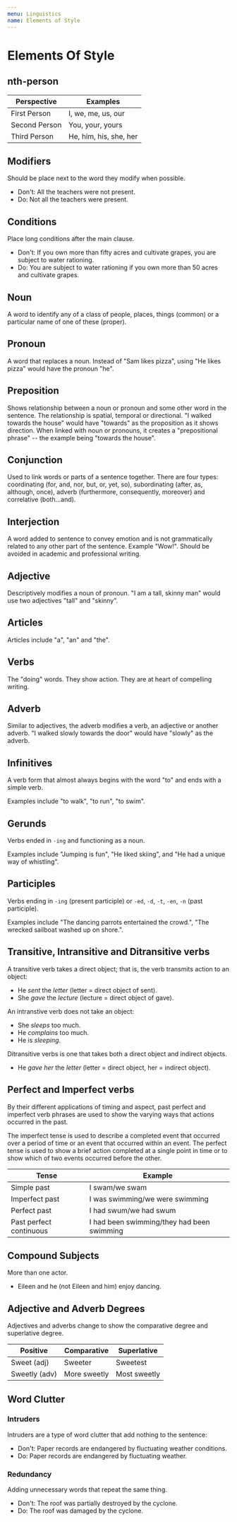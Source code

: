 ```yaml
---
menu: Linguistics
name: Elements of Style
---
```


# Elements Of Style

## nth-person

| Perspective   | Examples               |
| ------------- | ---------------------- |
| First Person  | I, we, me, us, our     |
| Second Person | You, your, yours       |
| Third Person  | He, him, his, she, her |

## Modifiers

Should be place next to the word they modify when possible.

- Don't: All the teachers were not present.
- Do: Not all the teachers were present.

## Conditions

Place long conditions after the main clause.

- Don't: If you own more than fifty acres and cultivate grapes, you are subject to water rationing.
- Do: You are subject to water rationing if you own more than 50 acres and cultivate grapes.

## Noun

A word to identify any of a class of people, places, things (common) or a particular name of one of these (proper).

## Pronoun

A word that replaces a noun. Instead of "Sam likes pizza", using "He likes pizza" would have the pronoun "he".

## Preposition

Shows relationship between a noun or pronoun and some other word in the sentence. The relationship is spatial, temporal or directional. "I walked towards the house" would have "towards" as the proposition as it shows direction. When linked with noun or pronouns, it creates a "prepositional phrase" -- the example being "towards the house".

## Conjunction

Used to link words or parts of a sentence together. There are four types: coordinating (for, and, nor, but, or, yet, so), subordinating (after, as, although, once), adverb (furthermore, consequently, moreover) and correlative (both...and).

## Interjection

A word added to sentence to convey emotion and is not grammatically related to any other part of the sentence. Example "Wow!". Should be avoided in academic and professional writing.

## Adjective

Descriptively modifies a noun of pronoun. "I am a tall, skinny man" would use two adjectives "tall" and "skinny".

## Articles

Articles include "a", "an" and "the".

## Verbs

The "doing" words. They show action. They are at heart of compelling writing.

## Adverb

Similar to adjectives, the adverb modifies a verb, an adjective or another adverb. "I walked slowly towards the door" would have "slowly" as the adverb.

## Infinitives

A verb form that almost always begins with the word "to" and ends with a simple verb.

Examples include "to walk", "to run", "to swim".

## Gerunds

Verbs ended in `-ing` and functioning as a noun.

Examples include "Jumping is fun", "He liked skiing", and "He had a unique way of whistling".

## Participles

Verbs ending in `-ing` (present participle) or `-ed`, `-d`, `-t`, `-en`, `-n` (past participle).

Examples include "The dancing parrots entertained the crowd.", "The wrecked sailboat washed up on shore.".

## Transitive, Intransitive and Ditransitive verbs

A transitive verb takes a direct object; that is, the verb transmits action to an object:

- He _sent_ the _letter_ (letter = direct object of sent).
- She _gave_ the _lecture_ (lecture = direct object of gave).

An intranstive verb does not take an object:

- She _sleeps_ too much.
- He _complains_ too much.
- He is _sleeping_.

Ditransitive verbs is one that takes both a direct object and indirect objects.

- He _gave_ _her_ the _letter_ (letter = direct object, her = indirect object).

## Perfect and Imperfect verbs

By their different applications of timing and aspect, past perfect and imperfect verb phrases are used to show the varying ways that actions occurred in the past.

The imperfect tense is used to describe a completed event that occurred over a period of time or an event that occurred within an event. The perfect tense is used to show a brief action completed at a single point in time or to show which of two events occurred before the other.

| Tense                   | Example                                    |
| ----------------------- | ------------------------------------------ |
| Simple past             | I swam/we swam                             |
| Imperfect past          | I was swimming/we were swimming            |
| Perfect past            | I had swum/we had swum                     |
| Past perfect continuous | I had been swimming/they had been swimming |

## Compound Subjects

More than one actor.

- Eileen and he (not Eileen and him) enjoy dancing.

## Adjective and Adverb Degrees

Adjectives and adverbs change to show the comparative degree and superlative degree.

| Positive      | Comparative  | Superlative  |
| ------------- | ------------ | ------------ |
| Sweet (adj)   | Sweeter      | Sweetest     |
| Sweetly (adv) | More sweetly | Most sweetly |

## Word Clutter

### Intruders

Intruders are a type of word clutter that add nothing to the sentence:

- Don't: Paper records are endangered by fluctuating weather conditions.
- Do: Paper records are endangered by fluctuating weather.

### Redundancy

Adding unnecessary words that repeat the same thing.

- Don't: The roof was partially destroyed by the cyclone.
- Do: The roof was damaged by the cyclone.
